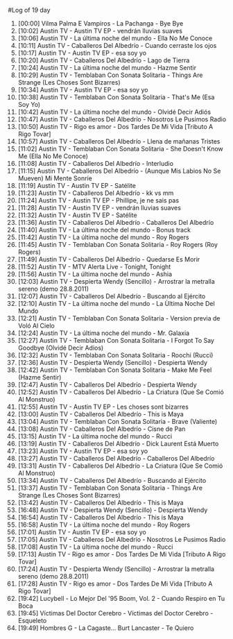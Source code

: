 #Log of 19 day

1. [00:00] Vilma Palma E Vampiros - La Pachanga - Bye Bye
1. [10:02] Austin TV - Austin TV EP - vendrán lluvias suaves
1. [10:06] Austin TV - La última noche del mundo - Ella No Me Conoce
1. [10:11] Austin TV - Caballeros Del Albedrío - Cuando cerraste los ojos
1. [10:17] Austin TV - Austin TV EP - esa soy yo
1. [10:20] Austin TV - Caballeros Del Albedrío - Lago de Tierra
1. [10:24] Austin TV - La última noche del mundo - Hazme Sentir
1. [10:29] Austin TV - Temblaban Con Sonata Solitaria - Things Are Strange (Les Choses Sont Bizarres)
1. [10:34] Austin TV - Austin TV EP - esa soy yo
1. [10:38] Austin TV - Temblaban Con Sonata Solitaria - That's Me (Esa Soy Yo)
1. [10:42] Austin TV - La última noche del mundo - Olvidé Decir Adiós
1. [10:47] Austin TV - Caballeros Del Albedrío - Nosotros Le Pusimos Radio
1. [10:50] Austin TV - Rigo es amor - Dos Tardes De Mi Vida [Tributo A Rigo Tovar]
1. [10:57] Austin TV - Caballeros Del Albedrío - Llena de mañanas Tristes
1. [11:02] Austin TV - Temblaban Con Sonata Solitaria - She Doesn't Know Me (Ella No Me Conoce)
1. [11:08] Austin TV - Caballeros Del Albedrío - Interludio
1. [11:15] Austin TV - Caballeros Del Albedrío - (Aunque Mis Labios No Se Mueven) Mi Mente Sonríe
1. [11:19] Austin TV - Austin TV EP - Satélite
1. [11:23] Austin TV - Caballeros Del Albedrío - kk vs mm
1. [11:24] Austin TV - Austin TV EP - Phillipe, je ne sais pas
1. [11:28] Austin TV - Austin TV EP - vendrán lluvias suaves
1. [11:32] Austin TV - Austin TV EP - Satélite
1. [11:36] Austin TV - Caballeros Del Albedrío - Caballeros Del Albedrío
1. [11:40] Austin TV - La última noche del mundo - Bonus track
1. [11:42] Austin TV - La última noche del mundo - Roy Rogers
1. [11:45] Austin TV - Temblaban Con Sonata Solitaria - Roy Rogers (Roy Rogers)
1. [11:49] Austin TV - Caballeros Del Albedrío - Quedarse Es Morir
1. [11:52] Austin TV - MTV Alerta Live - Tonight, Tonight
1. [11:56] Austin TV - La última noche del mundo - Ashia
1. [12:03] Austin TV - Despierta Wendy (Sencillo) - Arrostrar la metralla sereno (demo 28.8.2011)
1. [12:07] Austin TV - Caballeros Del Albedrío - Buscando al Ejército
1. [12:10] Austin TV - La última noche del mundo - La Ùltima Noche Del Mundo
1. [12:21] Austin TV - Temblaban Con Sonata Solitaria - Version previa de Voló Al Cielo
1. [12:24] Austin TV - La última noche del mundo - Mr. Galaxia
1. [12:27] Austin TV - Temblaban Con Sonata Solitaria - I Forgot To Say Goodbye (Olvidé Decir Adios)
1. [12:32] Austin TV - Temblaban Con Sonata Solitaria - Roochi (Rucci)
1. [12:36] Austin TV - Despierta Wendy (Sencillo) - Despierta Wendy
1. [12:42] Austin TV - Temblaban Con Sonata Solitaria - Make Me Feel (Hazme Sentir)
1. [12:47] Austin TV - Caballeros Del Albedrío - Despierta Wendy
1. [12:52] Austin TV - Caballeros Del Albedrío - La Criatura (Que Se Comió Al Monstruo)
1. [12:55] Austin TV - Austin TV EP - Les choses sont bizarres
1. [13:00] Austin TV - Caballeros Del Albedrío - This is Maya
1. [13:04] Austin TV - Temblaban Con Sonata Solitaria - Brave (Valiente)
1. [13:08] Austin TV - Caballeros Del Albedrío - Cisne de Pan
1. [13:15] Austin TV - La última noche del mundo - Rucci
1. [13:19] Austin TV - Caballeros Del Albedrío - Dick Laurent Está Muerto
1. [13:23] Austin TV - Austin TV EP - esa soy yo
1. [13:27] Austin TV - Caballeros Del Albedrío - Caballeros Del Albedrío
1. [13:31] Austin TV - Caballeros Del Albedrío - La Criatura (Que Se Comió Al Monstruo)
1. [13:34] Austin TV - Caballeros Del Albedrío - Buscando al Ejército
1. [13:37] Austin TV - Temblaban Con Sonata Solitaria - Things Are Strange (Les Choses Sont Bizarres)
1. [13:42] Austin TV - Caballeros Del Albedrío - This is Maya
1. [16:48] Austin TV - Despierta Wendy (Sencillo) - Despierta Wendy
1. [16:54] Austin TV - Caballeros Del Albedrío - This is Maya
1. [16:58] Austin TV - La última noche del mundo - Roy Rogers
1. [17:01] Austin TV - Austin TV EP - esa soy yo
1. [17:05] Austin TV - Caballeros Del Albedrío - Nosotros Le Pusimos Radio
1. [17:08] Austin TV - La última noche del mundo - Rucci
1. [17:13] Austin TV - Rigo es amor - Dos Tardes De Mi Vida [Tributo A Rigo Tovar]
1. [17:24] Austin TV - Despierta Wendy (Sencillo) - Arrostrar la metralla sereno (demo 28.8.2011)
1. [17:28] Austin TV - Rigo es amor - Dos Tardes De Mi Vida [Tributo A Rigo Tovar]
1. [19:42] Lucybell - Lo Mejor Del '95 Boom, Vol. 2 - Cuando Respiro en Tu Boca
1. [19:45] Víctimas Del Doctor Cerebro - Víctimas del Doctor Cerebro - Esqueleto
1. [19:49] Hombres G - La Cagaste... Burt Lancaster - Te Quiero
